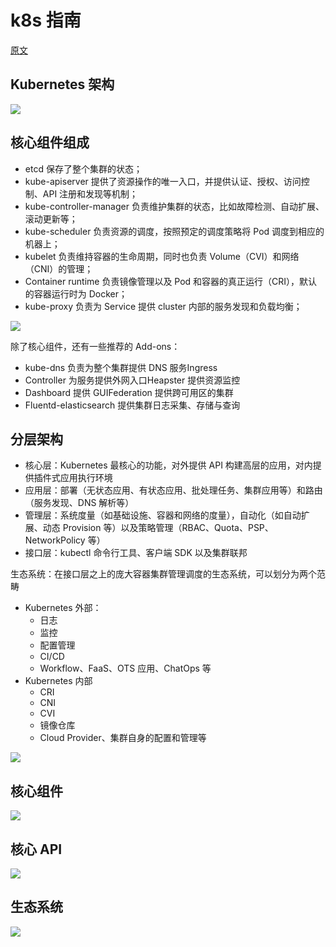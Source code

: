 # k8s 指南

[原文](https://kubernetes.feisky.xyz/concepts/architecture)

##  Kubernetes 架构

![](https://htet.oss-cn-beijing.aliyuncs.com/upload/img/tmp/architecture.png)

##  核心组件组成
* etcd 保存了整个集群的状态；
* kube-apiserver 提供了资源操作的唯一入口，并提供认证、授权、访问控制、API 注册和发现等机制；
* kube-controller-manager 负责维护集群的状态，比如故障检测、自动扩展、滚动更新等；
* kube-scheduler 负责资源的调度，按照预定的调度策略将 Pod 调度到相应的机器上；
* kubelet 负责维持容器的生命周期，同时也负责 Volume（CVI）和网络（CNI）的管理；
* Container runtime 负责镜像管理以及 Pod 和容器的真正运行（CRI），默认的容器运行时为 Docker；
* kube-proxy 负责为 Service 提供 cluster 内部的服务发现和负载均衡；

![](https://htet.oss-cn-beijing.aliyuncs.com/upload/img/tmp/components.png)


除了核心组件，还有一些推荐的 Add-ons：
* kube-dns 负责为整个集群提供 DNS 服务Ingress 
* Controller 为服务提供外网入口Heapster 提供资源监控
* Dashboard 提供 GUIFederation 提供跨可用区的集群
* Fluentd-elasticsearch 提供集群日志采集、存储与查询


## 分层架构
* 核心层：Kubernetes 最核心的功能，对外提供 API 构建高层的应用，对内提供插件式应用执行环境
* 应用层：部署（无状态应用、有状态应用、批处理任务、集群应用等）和路由（服务发现、DNS 解析等）
* 管理层：系统度量（如基础设施、容器和网络的度量），自动化（如自动扩展、动态 Provision 等）以及策略管理（RBAC、Quota、PSP、NetworkPolicy 等）
* 接口层：kubectl 命令行工具、客户端 SDK 以及集群联邦

生态系统：在接口层之上的庞大容器集群管理调度的生态系统，可以划分为两个范畴

* Kubernetes 外部：
	* 日志
	* 监控
	* 配置管理
	* CI/CD
	* Workflow、FaaS、OTS 应用、ChatOps 等
* Kubernetes 内部
	* CRI
	* CNI
	* CVI
	* 镜像仓库
	* Cloud Provider、集群自身的配置和管理等


![](https://htet.oss-cn-beijing.aliyuncs.com/upload/img/tmp/%E5%88%86%E5%B1%82.jpeg)


## 核心组件

![](https://htet.oss-cn-beijing.aliyuncs.com/upload/img/tmp/core-packages.png)


## 核心 API
![](https://htet.oss-cn-beijing.aliyuncs.com/upload/img/tmp/core-apis.png)

## 生态系统
![](https://htet.oss-cn-beijing.aliyuncs.com/upload/img/tmp/core-ecosystem.png)